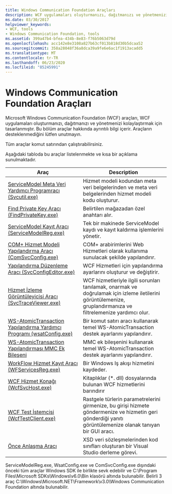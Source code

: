 ```yaml
---
title: Windows Communication Foundation Araçları
description: WCF uygulamaları oluşturmanızı, dağıtmanızı ve yönetmenizi kolaylaştırmak için tasarlanan WCF araçları hakkında bilgi edinin. Bu araçları komut isteminden çalıştırın.
ms.date: 03/30/2017
helpviewer_keywords:
- WCF, tools
- Windows Communication Foundation, tools
ms.assetid: 399a47b4-bfea-434b-8e83-f76b5063d79d
ms.openlocfilehash: acc142e8e3108a827b63cf013b818d30b5dcaa52
ms.sourcegitcommit: 358a28048f36a8dca39a9fe6e6ac1f1913acadd5
ms.translationtype: MT
ms.contentlocale: tr-TR
ms.lasthandoff: 06/23/2020
ms.locfileid: "85245991"
---
```

# <a name="windows-communication-foundation-tools"></a>Windows Communication Foundation Araçları
Microsoft Windows Communication Foundation (WCF) araçları, WCF uygulamaları oluşturmanızı, dağıtmanızı ve yönetmenizi kolaylaştırmak için tasarlanmıştır. Bu bölüm araçlar hakkında ayrıntılı bilgi içerir. Araçların desteklenmediğini lütfen unutmayın.  
  
 Tüm araçlar komut satırından çalıştırabilirsiniz.  
  
 Aşağıdaki tabloda bu araçlar listelenmekte ve kısa bir açıklama sunulmaktadır.  
  
|Araç|Description|  
|----------|-----------------|  
|[ServiceModel Meta Veri Yardımcı Programracı (Svcutil.exe)](servicemodel-metadata-utility-tool-svcutil-exe.md)|Hizmet modeli kodundan meta veri belgelerinden ve meta veri belgelerinden hizmet modeli kodu oluşturur.|  
|[Find Private Key Aracı (FindPrivateKey.exe)](find-private-key-tool-findprivatekey-exe.md)|Belirtilen mağazadan özel anahtarı alır.|  
|[ServiceModel Kayıt Aracı (ServiceModelReg.exe)](servicemodelreg-exe.md)|Tek bir makinede ServiceModel kaydı ve kayıt kaldırma işlemlerini yönetir.|  
|[COM+ Hizmet Modeli Yapılandırma Aracı (ComSvcConfig.exe)](com-service-model-configuration-tool-comsvcconfig-exe.md)|COM+ arabirimlerini Web Hizmetleri olarak kullanıma sunulacak şekilde yapılandırır.|  
|[Yapılandırma Düzenleme Aracı (SvcConfigEditor.exe)](configuration-editor-tool-svcconfigeditor-exe.md)|WCF Hizmetleri için yapılandırma ayarlarını oluşturur ve değiştirir.|  
|[Hizmet İzleme Görüntüleyicisi Aracı (SvcTraceViewer.exe)](service-trace-viewer-tool-svctraceviewer-exe.md)|WCF hizmetleriyle ilgili sorunları tanılamak, onarmak ve doğrulamak için izleme iletilerini görüntülemenize, gruplandırmanıza ve filtrelemenize yardımcı olur.|  
|[WS-AtomicTransaction Yapılandırma Yardımcı Programı (wsatConfig.exe)](ws-atomictransaction-configuration-utility-wsatconfig-exe.md)|Bir komut satırı aracı kullanarak temel WS-AtomicTransaction destek ayarlarını yapılandırır.|  
|[WS-AtomicTransaction Yapılandırması MMC Ek Bileşeni](ws-atomictransaction-configuration-mmc-snap-in.md)|MMC ek bileşenini kullanarak temel WS-AtomicTransaction destek ayarlarını yapılandırır.|  
|[WorkFlow Hizmet Kayıt Aracı (WFServicesReg.exe)](workflow-service-registration-tool-wfservicesreg-exe.md)|Bir Windows Iş akışı hizmetini kaydeder.|  
|[WCF Hizmet Konağı (WcfSvcHost.exe)](wcf-service-host-wcfsvchost-exe.md)|Kitaplıklar (*. dll) dosyalarında bulunan WCF hizmetlerini barındırır|  
|[WCF Test İstemcisi (WcfTestClient.exe)](wcf-test-client-wcftestclient-exe.md)|Rastgele türlerin parametrelerini girmenize, bu girişi hizmete göndermenize ve hizmetin geri gönderdiği yanıtı görüntülemenize olanak tanıyan bir GUI aracı.|  
|[Önce Anlaşma Aracı](contract-first-tool.md)|XSD veri sözleşmelerinden kod sınıfları oluşturan bir Visual Studio derleme görevi.|  
  
 ServiceModelReg.exe, WsatConfig.exe ve ComSvcConfig.exe dışındaki önceki tüm araçlar Windows SDK ile birlikte sevk edebilir ve C:\Program Files\Microsoft SDKs\Windows\v6.0\Bin klasörü altında bulunabilir.  Belirli 3 araç C:\Windows\Microsoft.NET\Framework\v3.0\Windows Communication Foundation altında bulunabilir.
